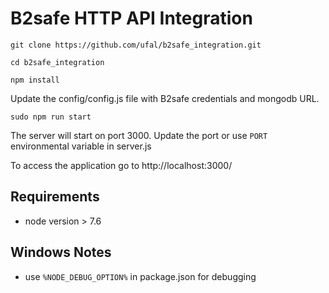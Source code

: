 # B2safe HTTP API Integration

`git clone https://github.com/ufal/b2safe_integration.git`

`cd b2safe_integration`

`npm install`

Update the config/config.js file with B2safe credentials and mongodb URL.

`sudo npm run start`

The server will start on port 3000. Update the port or use `PORT` environmental variable in server.js

To access the application go to http://localhost:3000/


## Requirements

- node version > 7.6

## Windows Notes

- use `%NODE_DEBUG_OPTION%` in package.json for debugging
